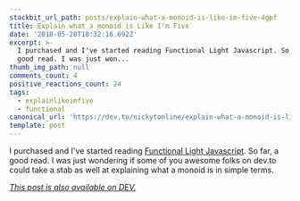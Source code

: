 ```yaml
---
stackbit_url_path: posts/explain-what-a-monoid-is-like-im-five-4gpf
title: Explain what a monoid is Like I'm Five
date: '2018-05-20T18:32:16.692Z'
excerpt: >-
  I purchased and I've started reading Functional Light Javascript. So far, a
  good read. I was just won...
thumb_img_path: null
comments_count: 4
positive_reactions_count: 24
tags:
  - explainlikeimfive
  - functional
canonical_url: 'https://dev.to/nickytonline/explain-what-a-monoid-is-like-im-five-4gpf'
template: post
---
```



I purchased and I've started reading [Functional Light Javascript](https://github.com/getify/Functional-Light-JS). So far, a good read. I was just wondering if some of you awesome folks on dev.to could take a stab as well at explaining what a monoid is in simple terms.

*[This post is also available on DEV.](https://dev.to/nickytonline/explain-what-a-monoid-is-like-im-five-4gpf)*


<script>
const parent = document.getElementsByTagName('head')[0];
const script = document.createElement('script');
script.type = 'text/javascript';
script.src = 'https://cdnjs.cloudflare.com/ajax/libs/iframe-resizer/4.1.1/iframeResizer.min.js';
script.charset = 'utf-8';
script.onload = function() {
    window.iFrameResize({}, '.liquidTag');
};
parent.appendChild(script);
</script>    
